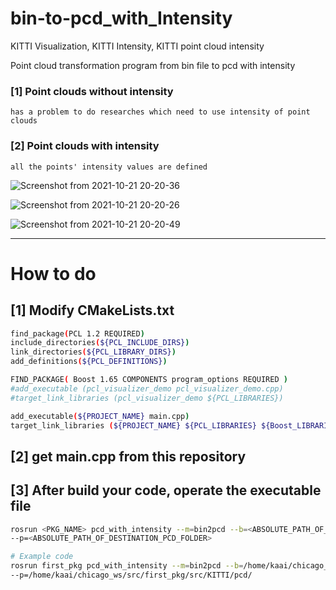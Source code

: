 # bin-to-pcd_with_Intensity
KITTI Visualization, KITTI Intensity, KITTI point cloud intensity

Point cloud transformation program from bin file to pcd with intensity



### [1] Point clouds without intensity
`has a problem to do researches which need to use intensity of point clouds`



### [2] Point clouds with intensity
`all the points' intensity values are defined`

![Screenshot from 2021-10-21 20-20-36](https://user-images.githubusercontent.com/73331241/141401889-1f0920ca-4837-4f61-9202-bc35c579e030.png)



![Screenshot from 2021-10-21 20-20-26](https://user-images.githubusercontent.com/73331241/141401882-ae45bb14-f0b9-47bd-9659-2749beb5c2b1.png)


![Screenshot from 2021-10-21 20-20-49](https://user-images.githubusercontent.com/73331241/141401905-1ebf5b52-b88d-4e78-b146-555a0f2303da.png)


---
# How to do

## [1] Modify CMakeLists.txt

```bash
find_package(PCL 1.2 REQUIRED)
include_directories(${PCL_INCLUDE_DIRS})
link_directories(${PCL_LIBRARY_DIRS})
add_definitions(${PCL_DEFINITIONS})

FIND_PACKAGE( Boost 1.65 COMPONENTS program_options REQUIRED )
#add_executable (pcl_visualizer_demo pcl_visualizer_demo.cpp)
#target_link_libraries (pcl_visualizer_demo ${PCL_LIBRARIES})

add_executable(${PROJECT_NAME} main.cpp)
target_link_libraries (${PROJECT_NAME} ${PCL_LIBRARIES} ${Boost_LIBRARIES})
```

## [2] get main.cpp from this repository

## [3] After build your code, operate the executable file

```bash
rosrun <PKG_NAME> pcd_with_intensity --m=bin2pcd --b=<ABSOLUTE_PATH_OF_BIN_FOLDER>
--p=<ABSOLUTE_PATH_OF_DESTINATION_PCD_FOLDER>

# Example code
rosrun first_pkg pcd_with_intensity --m=bin2pcd --b=/home/kaai/chicago_ws/src/first_pkg/src/KITTI/bin/
--p=/home/kaai/chicago_ws/src/first_pkg/src/KITTI/pcd/
```

